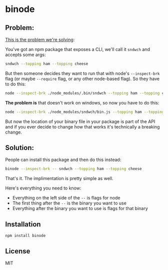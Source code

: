 # binode

## Problem:

[This is the problem we're solving](https://twitter.com/kentcdodds/status/1506287157203423239):

You've got an npm package that exposes a CLI, we'll call it `sndwch` and accepts some args:

```sh
sndwch --topping ham --topping cheese
```

But then someone decides they want to run that with node's `--inspect-brk` flag (or maybe `--require` flag, or any other node-based flag). So they have to do this:

```sh
node --inspect-brk ./node_modules/.bin/sndwch --topping ham --topping cheese
```

**The problem is** that doesn't work on windows, so now you have to do this:

```sh
node --inspect-brk ./node_modules/sndwch/bin.js --topping ham --topping cheese
```

But now the location of your binary file in your package is part of the API and if you ever decide to change how that works it's technically a breaking change.

## Solution:

People can install this package and then do this instead:

```sh
binode --inspect-brk -- sndwch --topping ham --topping cheese
```

That's it. The implimentation is pretty simple as well.

Here's everything you need to know:

- Everything on the left side of the `--` is flags for node
- The first thing after the `--` is the binary you want to use
- Everything after the binary you want to use is flags for that binary

## Installation

```
npm install binode
```

## License

MIT
